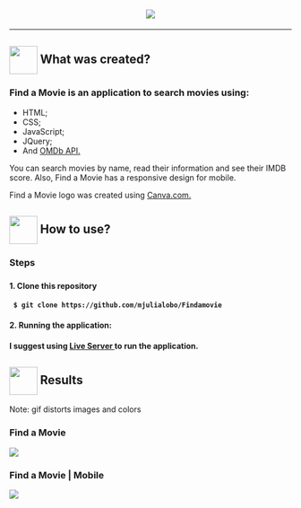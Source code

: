 
<h1 align="center">
<img src="https://user-images.githubusercontent.com/65983895/89865417-12745000-db84-11ea-8469-13b2bca692a8.PNG"/>
  <br>  
</h1>


<hr />

<h2> <img src= "https://img.icons8.com/pastel-glyph/2x/create-new--v3.png" width="50px" height="50px" align="center"/> What was created? </h2>

<h3> Find a Movie is an application to search movies using:</h3>
<p>
 <ul>
  <li>HTML;</li>
  <li> CSS;</li>
  <li>JavaScript;</li>
  <li>JQuery;</li>
   <li>And <a href="http://www.omdbapi.com/">OMDb API. </a></li></ul></>
   
   <p>You can search movies by name, read their information and see their IMDB score. Also, Find a Movie has a responsive design for mobile.</p>
   <p> Find a Movie logo was created using <a href="https://www.canva.com/">Canva.com. </a>


<h2> <img src="https://i.dlpng.com/static/png/6577858_preview.png" width="50px" align="center"/> How to use? </h2>

<h3> Steps <h3>
<h4> 1. Clone this repository <h4>

```
 $ git clone https://github.com/mjulialobo/Findamovie
```

<h4> 2. Running the application: <h4>
<p> I suggest using <a href="https://marketplace.visualstudio.com/items?itemName=ritwickdey.LiveServer"> Live Server </a> to run the application.<p>

<h2><img src="https://static.thenounproject.com/png/25759-200.png"width="50px" height="50px" align="center"/> Results</h2>
<p>Note: gif distorts images and colors</p>
<h3>Find a Movie</h3>
<img src="https://user-images.githubusercontent.com/65983895/89866588-30db4b00-db86-11ea-9f92-0fc42f5067b9.gif"/>
<h3>Find a Movie | Mobile </h3>
<img src="https://user-images.githubusercontent.com/65983895/89866605-35076880-db86-11ea-97b4-3483fe74b081.gif"/>
